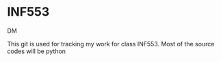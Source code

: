 INF553
======

DM

This git is used for tracking my work for class INF553. Most of the source codes will be python
